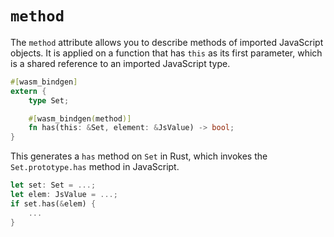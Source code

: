# `method`

The `method` attribute allows you to describe methods of imported JavaScript
objects. It is applied on a function that has `this` as its first parameter,
which is a shared reference to an imported JavaScript type.

```rust
#[wasm_bindgen]
extern {
    type Set;

    #[wasm_bindgen(method)]
    fn has(this: &Set, element: &JsValue) -> bool;
}
```

This generates a `has` method on `Set` in Rust, which invokes the
`Set.prototype.has` method in JavaScript.

```rust
let set: Set = ...;
let elem: JsValue = ...;
if set.has(&elem) {
    ...
}
```
